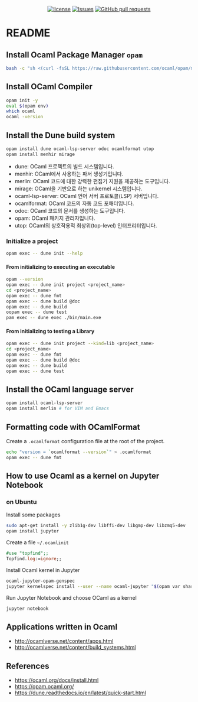 <p align="center">
  <a href="https://github.com/mingyuchoo/ocaml-study-series/blob/main/LICENSE"><img alt="license" src="https://img.shields.io/github/license/mingyuchoo/ocaml-study-series"/></a>
  <a href="https://github.com/mingyuchoo/ocaml-study-series/issues"><img alt="Issues" src="https://img.shields.io/github/issues/mingyuchoo/ocaml-study-series?color=appveyor" /></a>
  <a href="https://github.com/mingyuchoo/ocaml-study-series/pulls"><img alt="GitHub pull requests" src="https://img.shields.io/github/issues-pr/mingyuchoo/ocaml-study-series?color=appveyor" /></a>
</p>

# README

## Install Ocaml Package Manager `opam`

```bash
bash -c "sh <(curl -fsSL https://raw.githubusercontent.com/ocaml/opam/master/shell/install.sh)"
```

## Install OCaml Compiler

```bash
opam init -y
eval $(opam env)
which ocaml
ocaml -version
```

## Install the Dune build system

```bash
opam install dune ocaml-lsp-server odoc ocamlformat utop
opam install menhir mirage
```

- dune: OCaml 프로젝트의 빌드 시스템입니다.
- menhir: OCaml에서 사용하는 파서 생성기입니다.
- merlin: OCaml 코드에 대한 강력한 편집기 지원을 제공하는 도구입니다.
- mirage: OCaml을 기반으로 하는 unikernel 시스템입니다.
- ocaml-lsp-server: OCaml 언어 서버 프로토콜(LSP) 서버입니다.
- ocamlformat: OCaml 코드의 자동 코드 포매터입니다.
- odoc: OCaml 코드의 문서를 생성하는 도구입니다.
- opam: OCaml 패키지 관리자입니다.
- utop: OCaml의 상호작용적 최상위(top-level) 인터프리터입니다.

### Initialize a project

```bash
opam exec -- dune init --help
```

#### From initializing to executing an executable

```bash
opam --version
opam exec -- dune init project <project_name>
cd <project_name>
opam exec -- dune fmt
opam exec -- dune build @doc
opam exec -- dune build
oopam exec -- dune test
pam exec -- dune exec ./bin/main.exe
```

#### From initializing to testing a Library

```bash
opam exec -- dune init project --kind=lib <project_name>
cd <project_name>
opam exec -- dune fmt
opam exec -- dune build @doc
opam exec -- dune build
opam exec -- dune test
```

## Install the OCaml language server

```bash
opam install ocaml-lsp-server
opam install merlin # for VIM and Emacs
```

## Formatting code with OCamlFormat

Create a `.ocamlformat` configuration file at the root of the project.

```bash
echo "version = `ocamlformat --version`" > .ocamlformat
opam exec -- dune fmt
```

## How to use Ocaml as a kernel on Jupyter Notebook

### on Ubuntu

Install some packages

```bash
sudo apt-get install -y zlib1g-dev libffi-dev libgmp-dev libzmq5-dev
opam install jupyter
```

Create a file `~/.ocamlinit`

```ocaml
#use "topfind";;
Topfind.log:=ignore;;
```

Install Ocaml kernel in Jupyter

```bash
ocaml-jupyter-opam-genspec
jupyter kernelspec install --user --name ocaml-jupyter "$(opam var share)/jupyter"
```

Run Jupyter Notebook and choose OCaml as a kernel

```bash
jupyter notebook
```


## Applications written in Ocaml

- <http://ocamlverse.net/content/apps.html>
- <http://ocamlverse.net/content/build_systems.html>

## References

- <https://ocaml.org/docs/install.html>
- <https://opam.ocaml.org/>
- <https://dune.readthedocs.io/en/latest/quick-start.html>
